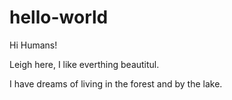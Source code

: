 # hello-world

Hi Humans!

Leigh here, I like everthing beautitul.

I have dreams of living in the forest and by the lake. 
